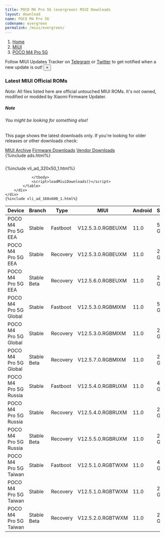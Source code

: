 ```yaml
---
title: POCO M4 Pro 5G (evergreen) MIUI Downloads
layout: download
name: POCO M4 Pro 5G
codename: evergreen
permalink: /miui/evergreen/
---
```

<nav aria-label="breadcrumb">
    <ol class="breadcrumb">
        <li class="breadcrumb-item"><a href="/">Home</a></li>
        <li class="breadcrumb-item"><a href="/miui/">MIUI</a></li>
        <li class="breadcrumb-item active" aria-current="page"><a href="/miui/evergreen/">POCO M4 Pro 5G</a></li>
    </ol>
</nav>
<div class="alert alert-primary alert-dismissible fade show" role="alert">
    Follow MIUI Updates Tracker on <a href="https://t.me/MIUIUpdatesTracker" class="alert-link">Telegram</a>
     or <a href="https://twitter.com/MiFwUpdater" class="alert-link">Twitter</a> to get notified when a new update is out!
    <button type="button" class="close" data-dismiss="alert" aria-label="Close">
        <span aria-hidden="true">&times;</span>
    </button>
</div>

### Latest MIUI Official ROMs
*Note*: All files listed here are official untouched MIUI ROMs. It's not owned, modified or modded by Xiaomi Firmware Updater.
<div class="card">
  <div class="card-body">
    <h5 class="card-title">Note</h5>
    <h6 class="card-subtitle mb-2 text-muted">You might be looking for something else!</h6>
    <p class="card-text">This page shows the latest downloads only.
     If you're looking for older releases or other downloads check:</p>
    <a href="/archive/miui/evergreen/" class="card-link">MIUI Archive</a>
    <a href="/firmware/evergreen/" class="card-link">Firmware Downloads</a>
    <a href="/vendor/evergreen/" class="card-link">Vendor Downloads</a>
  </div>
</div>
{%include ads.html%}
<div class="row justify-content-center">
    <div class="col-10">
        <div class="table-responsive-md" style="margin-top: 25px;">
            {%include vli_ad_320x50_1.html%}
            <table id="miui" class="display dt-responsive nowrap compact table table-striped table-hover table-sm">
                <thead class="thead-dark">
                    <tr>
                        <th data-ref="device">Device</th>
                        <th data-ref="branch">Branch</th>
                        <th data-ref="type">Type</th>
                        <th data-ref="miui">MIUI</th>
                        <th data-ref="android">Android</th>
                        <th data-ref="size">Size</th>
                        <th data-ref="size">Date</th>
                        <th data-ref="link">Link</th>
                    </tr>
                </thead>
                <tbody>
                <tr><td>POCO M4 Pro 5G EEA</td><td>Stable</td><td>Fastboot</td><td>V12.5.3.0.RGBEUXM</td><td>11.0</td><td>5.5 GB</td><td>2021-11-20</td><td><a href="/miui/evergreen/stable/V12.5.3.0.RGBEUXM/">Download</a></td></tr>
<tr><td>POCO M4 Pro 5G EEA</td><td>Stable</td><td>Recovery</td><td>V12.5.3.0.RGBEUXM</td><td>11.0</td><td>2.6 GB</td><td>2021-12-17</td><td><a href="/miui/evergreen/stable/V12.5.3.0.RGBEUXM/">Download</a></td></tr>
<tr><td>POCO M4 Pro 5G EEA</td><td>Stable Beta</td><td>Recovery</td><td>V12.5.6.0.RGBEUXM</td><td>11.0</td><td>2.6 GB</td><td>2022-03-08</td><td><a href="/miui/evergreen/stable beta/V12.5.6.0.RGBEUXM/">Download</a></td></tr>
<tr><td>POCO M4 Pro 5G Global</td><td>Stable</td><td>Fastboot</td><td>V12.5.3.0.RGBMIXM</td><td>11.0</td><td>5.4 GB</td><td>2021-11-29</td><td><a href="/miui/evergreen/stable/V12.5.3.0.RGBMIXM/">Download</a></td></tr>
<tr><td>POCO M4 Pro 5G Global</td><td>Stable</td><td>Recovery</td><td>V12.5.3.0.RGBMIXM</td><td>11.0</td><td>2.5 GB</td><td>2021-12-09</td><td><a href="/miui/evergreen/stable/V12.5.3.0.RGBMIXM/">Download</a></td></tr>
<tr><td>POCO M4 Pro 5G Global</td><td>Stable Beta</td><td>Recovery</td><td>V12.5.7.0.RGBMIXM</td><td>11.0</td><td>2.6 GB</td><td>2022-04-01</td><td><a href="/miui/evergreen/stable beta/V12.5.7.0.RGBMIXM/">Download</a></td></tr>
<tr><td>POCO M4 Pro 5G Russia</td><td>Stable</td><td>Fastboot</td><td>V12.5.4.0.RGBRUXM</td><td>11.0</td><td>4.9 GB</td><td>2022-01-20</td><td><a href="/miui/evergreen/stable/V12.5.4.0.RGBRUXM/">Download</a></td></tr>
<tr><td>POCO M4 Pro 5G Russia</td><td>Stable</td><td>Recovery</td><td>V12.5.4.0.RGBRUXM</td><td>11.0</td><td>2.6 GB</td><td>2022-03-04</td><td><a href="/miui/evergreen/stable/V12.5.4.0.RGBRUXM/">Download</a></td></tr>
<tr><td>POCO M4 Pro 5G Russia</td><td>Stable Beta</td><td>Recovery</td><td>V12.5.5.0.RGBRUXM</td><td>11.0</td><td>2.7 GB</td><td>2022-04-06</td><td><a href="/miui/evergreen/stable beta/V12.5.5.0.RGBRUXM/">Download</a></td></tr>
<tr><td>POCO M4 Pro 5G Taiwan</td><td>Stable</td><td>Fastboot</td><td>V12.5.1.0.RGBTWXM</td><td>11.0</td><td>4.0 GB</td><td>2021-11-01</td><td><a href="/miui/evergreen/stable/V12.5.1.0.RGBTWXM/">Download</a></td></tr>
<tr><td>POCO M4 Pro 5G Taiwan</td><td>Stable</td><td>Recovery</td><td>V12.5.1.0.RGBTWXM</td><td>11.0</td><td>2.5 GB</td><td>2021-11-13</td><td><a href="/miui/evergreen/stable/V12.5.1.0.RGBTWXM/">Download</a></td></tr>
<tr><td>POCO M4 Pro 5G Taiwan</td><td>Stable Beta</td><td>Recovery</td><td>V12.5.2.0.RGBTWXM</td><td>11.0</td><td>2.5 GB</td><td>2021-12-22</td><td><a href="/miui/evergreen/stable beta/V12.5.2.0.RGBTWXM/">Download</a></td></tr>

                </tbody>
                <script>loadMiuiDownloads()</script>
            </table>
        </div>
    </div>
    {%include vli_ad_160x600_1.html%}
</div>
